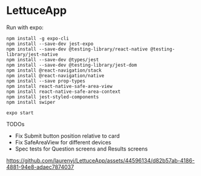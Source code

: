 # LettuceApp
Run with expo:
```
npm install -g expo-cli
npm install --save-dev jest-expo
npm install --save-dev @testing-library/react-native @testing-library/jest-native
npm install --save-dev @types/jest
npm install --save-dev @testing-library/jest-dom
npm install @react-navigation/stack
npm install @react-navigation/native
npm install --save prop-types
npm install react-native-safe-area-view
npm install react-native-safe-area-context
npm install jest-styled-components
npm install swiper

expo start
```

TODOs
- Fix Submit button position relative to card
- Fix SafeAreaView for different devices
- Spec tests for Question screens and Results screens

https://github.com/laurenyj/LettuceApp/assets/44596134/d82b57ab-4186-4881-94e8-adaec7874037
